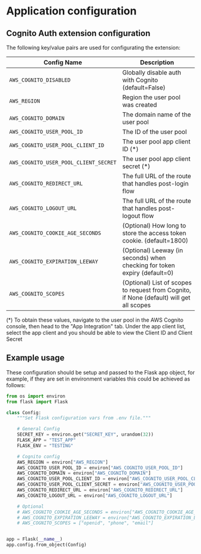 # Application configuration

## Cognito Auth extension configuration

The following key/value pairs are used for configurating the extension:

| **Config Name**                       | **Description**                                                                          |
|---------------------------------------|------------------------------------------------------------------------------------------|
| `AWS_COGNITO_DISABLED`                | Globally disable auth with Cognito (default=False)                                       |
| `AWS_REGION`                          | Region the user pool was created                                                         |
| `AWS_COGNITO_DOMAIN`                  | The domain name of the user pool                                                         |
| `AWS_COGNITO_USER_POOL_ID`            | The ID of the user pool                                                                  |
| `AWS_COGNITO_USER_POOL_CLIENT_ID`     | The user pool app client ID (*)                                                          |
| `AWS_COGNITO_USER_POOL_CLIENT_SECRET` | The user pool app client secret (*)                                                      |
| `AWS_COGNITO_REDIRECT_URL`            | The full URL of the route that handles post-login flow                                   |
| `AWS_COGNITO_LOGOUT_URL`              | The full URL of the route that handles post-logout flow                                  |
| `AWS_COGNITO_COOKIE_AGE_SECONDS`      | (Optional) How long to store the access token cookie. (default=1800)                     |
| `AWS_COGNITO_EXPIRATION_LEEWAY`       | (Optional) Leeway (in seconds) when checking for token expiry (default=0)                |
| `AWS_COGNITO_SCOPES`                  | (Optional) List of scopes to request from Cognito, if None (default) will get all scopes |

(*) To obtain these values, navigate to the user pool in the AWS Cognito console, then head to the "App Integration" tab. Under the app client list, select the app client and you should be able to view the Client ID and Client Secret


## Example usage

These configuration should be setup and passed to the Flask app object, for example, if they are set in environment variables this could be achieved as follows:

```py
from os import environ
from flask import Flask

class Config:
    """Set Flask configuration vars from .env file."""

    # General Config
    SECRET_KEY = environ.get("SECRET_KEY", urandom(32))
    FLASK_APP = "TEST_APP"
    FLASK_ENV = "TESTING"

    # Cognito config
    AWS_REGION = environ["AWS_REGION"]
    AWS_COGNITO_USER_POOL_ID = environ["AWS_COGNITO_USER_POOL_ID"]
    AWS_COGNITO_DOMAIN = environ["AWS_COGNITO_DOMAIN"]
    AWS_COGNITO_USER_POOL_CLIENT_ID = environ["AWS_COGNITO_USER_POOL_CLIENT_ID"]
    AWS_COGNITO_USER_POOL_CLIENT_SECRET = environ["AWS_COGNITO_USER_POOL_CLIENT_SECRET"]
    AWS_COGNITO_REDIRECT_URL = environ["AWS_COGNITO_REDIRECT_URL"]
    AWS_COGNITO_LOGOUT_URL = environ["AWS_COGNITO_LOGOUT_URL"]

    # Optional
    # AWS_COGNITO_COOKIE_AGE_SECONDS = environ["AWS_COGNITO_COOKIE_AGE_SECONDS"]
    # AWS_COGNITO_EXPIRATION_LEEWAY = environ["AWS_COGNITO_EXPIRATION_LEEWAY]
    # AWS_COGNITO_SCOPES = ["openid", "phone", "email"]


app = Flask(__name__)
app.config.from_object(Config)
```
